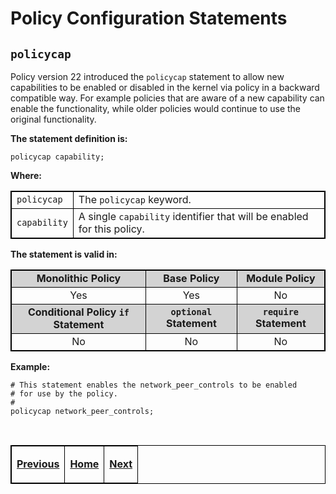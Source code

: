 # Policy Configuration Statements

## `policycap`

Policy version 22 introduced the `policycap` statement to allow new
capabilities to be enabled or disabled in the kernel via policy in a
backward compatible way. For example policies that are aware of a new
capability can enable the functionality, while older policies would
continue to use the original functionality.

**The statement definition is:**

`policycap capability;`

**Where:**

<table>
<tbody>
<tr>
<td><code>policycap</code></td>
<td>The <code>policycap</code> keyword.</td>
</tr>
<tr>
<td><code>capability</code></td>
<td>A single <code>capability</code> identifier that will be enabled for this policy.</td>
</tr>
</tbody>
</table>

**The statement is valid in:**

<table style="text-align:center">
<tbody>
<tr style="background-color:#D3D3D3;">
<td><strong>Monolithic Policy</strong></td>
<td><strong>Base Policy</strong></td>
<td><strong>Module Policy</strong></td>
</tr>
<tr>
<td>Yes</td>
<td>Yes</td>
<td>No</td>
</tr>
<tr style="background-color:#D3D3D3;">
<td><strong>Conditional Policy <code>if</code> Statement</strong></td>
<td><strong><code>optional</code> Statement</strong></td>
<td><strong><code>require</code> Statement</strong></td>
</tr>
<tr>
<td>No</td>
<td>No</td>
<td>No</td>
</tr>
</tbody>
</table>

**Example:**

```
# This statement enables the network_peer_controls to be enabled
# for use by the policy.
#
policycap network_peer_controls;
```

<br>

<!-- Cut Here -->

<table>
<tbody>
<td><center>
<p><a href="kernel_policy_language.md#kernel-policy-language" title="Kernel Policy Language"> <strong>Previous</strong></a></p>
</center></td>
<td><center>
<p><a href="README.md#the-selinux-notebook" title="The SELinux Notebook"> <strong>Home</strong></a></p>
</center></td>
<td><center>
<p><a href="default_rules.md#default-object-rules" title="Default Rules"> <strong>Next</strong></a></p>
</center></td>
</tbody>
</table>

<head>
    <style>table { border-collapse: collapse; }
    table, td, th { border: 1px solid black; }
    </style>
</head>
